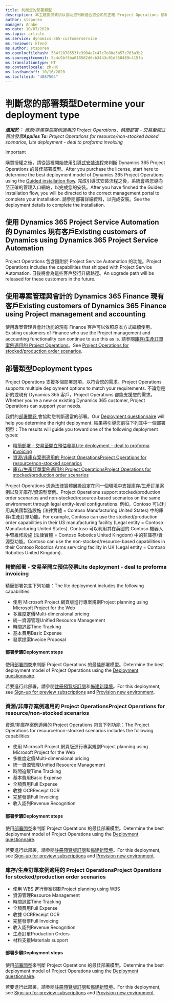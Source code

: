 ```yaml
---
title: 判斷您的部署類型
description: 本主題提供資訊以協助您判斷適合您公司的正確 Project Operations 部署類型。
author: stsporen
manager: Annbe
ms.date: 10/07/2020
ms.topic: article
ms.service: dynamics-365-customerservice
ms.reviewer: kfend
ms.author: stsporen
ms.openlocfilehash: 564f2878553fe3904a7c47c7e80a3b57c763a3b2
ms.sourcegitcommit: 5c4c9bf3ba018562d6cb3443c01d550489c415fa
ms.translationtype: HT
ms.contentlocale: zh-HK
ms.lasthandoff: 10/16/2020
ms.locfileid: "4087504"
---
```

# <a name="determine-your-deployment-type"></a><span data-ttu-id="5a0fb-103">判斷您的部署類型</span><span class="sxs-lookup"><span data-stu-id="5a0fb-103">Determine your deployment type</span></span>

<span data-ttu-id="5a0fb-104">_**適用於：** 資源/非庫存型案例適用的 Project Operations、精簡部署 - 交易至開立預估發票_</span><span class="sxs-lookup"><span data-stu-id="5a0fb-104">_**Applies To:** Project Operations for resource/non-stocked based scenarios, Lite deployment - deal to proforma invoicing_</span></span>

> [!IMPORTANT]
> <span data-ttu-id="5a0fb-105">購買授權之後，請從這裡開始使用[引導式安裝流程](https://aka.ms/provisionprojectoperations)來判斷 Dynamics 365 Project Operations 的最佳部署模型。</span><span class="sxs-lookup"><span data-stu-id="5a0fb-105">After you purchase the license, start here to determine the best deployment model of Dynamics 365 Project Operations using the [Guided installation flow](https://aka.ms/provisionprojectoperations).</span></span>
> <span data-ttu-id="5a0fb-106">完成引導式安裝流程之後，系統會將您導向至正確的管理入口網站，以完成您的安裝。</span><span class="sxs-lookup"><span data-stu-id="5a0fb-106">After you have finshed the Guided installation flow, you will be directed to the correct management portal to complete your installation.</span></span> <span data-ttu-id="5a0fb-107">請參閱部署詳細資料，以完成安裝。</span><span class="sxs-lookup"><span data-stu-id="5a0fb-107">See the deployment details to complete the installation.</span></span>


## <a name="existing-customers-of-dynamics-using-dynamics-365-project-service-automation"></a><span data-ttu-id="5a0fb-108">使用 Dynamics 365 Project Service Automation 的 Dynamics 現有客戶</span><span class="sxs-lookup"><span data-stu-id="5a0fb-108">Existing customers of Dynamics using Dynamics 365 Project Service Automation</span></span>
<span data-ttu-id="5a0fb-109">Project Operations 包含隨附於 Project Service Automation 的功能。</span><span class="sxs-lookup"><span data-stu-id="5a0fb-109">Project Operations includes the capabilities that shipped with Project Service Automation.</span></span> <span data-ttu-id="5a0fb-110">日後將會為這些客戶發行升級路徑。</span><span class="sxs-lookup"><span data-stu-id="5a0fb-110">An upgrade path will be released for these customers in the future.</span></span>

## <a name="existing-customers-of-dynamics-365-finance-using-project-management-and-accounting"></a><span data-ttu-id="5a0fb-111">使用專案管理與會計的 Dynamics 365 Finance 現有客戶</span><span class="sxs-lookup"><span data-stu-id="5a0fb-111">Existing customers of Dynamics 365 Finance using Project management and accounting</span></span> 

<span data-ttu-id="5a0fb-112">使用專案管理與會計功能的現有 Finance 客戶可以依照原本方式繼續使用。</span><span class="sxs-lookup"><span data-stu-id="5a0fb-112">Existing customers of Finance who use the Project management and accounting functionality can continue to use this as is.</span></span> <span data-ttu-id="5a0fb-113">請參閱[庫存/生產訂單案例適用的 Project Operations](#pma)。</span><span class="sxs-lookup"><span data-stu-id="5a0fb-113">See [Project Operations for stocked/production order scenarios](#pma).</span></span>


## <a name="deployment-types"></a><span data-ttu-id="5a0fb-114">部署類型</span><span class="sxs-lookup"><span data-stu-id="5a0fb-114">Deployment types</span></span>
<span data-ttu-id="5a0fb-115">Project Operations 支援多個部署選項，以符合您的需求。</span><span class="sxs-lookup"><span data-stu-id="5a0fb-115">Project Operations supports multiple deployment options to match your requirements.</span></span> <span data-ttu-id="5a0fb-116">不論您是新的或現有 Dynamics 365 客戶，Project Operations 都能支援您的需求。</span><span class="sxs-lookup"><span data-stu-id="5a0fb-116">Whether you're a new or existing Dynamics 365 customer, Project Operations can support your needs.</span></span>

<span data-ttu-id="5a0fb-117">我們的[部署問卷 ](https://aka.ms/provisionprojectoperations)會協助您判斷適當的部署。</span><span class="sxs-lookup"><span data-stu-id="5a0fb-117">Our [Deployment questionnaire](https://aka.ms/provisionprojectoperations) will help you determine the right deployment.</span></span> <span data-ttu-id="5a0fb-118">結果將引導您前往下列其中一個部署類型：</span><span class="sxs-lookup"><span data-stu-id="5a0fb-118">The results will guide you toward one of the following deployment types:</span></span>

- [<span data-ttu-id="5a0fb-119">精簡部署 - 交易至開立預估發票</span><span class="sxs-lookup"><span data-stu-id="5a0fb-119">Lite deployment – deal to proforma invoicing</span></span>](#lite)
- [<span data-ttu-id="5a0fb-120">資源/非庫存案例適用的 Project Operations</span><span class="sxs-lookup"><span data-stu-id="5a0fb-120">Project Operations for resource/non-stocked scenarios</span></span>](#integrated)
- [<span data-ttu-id="5a0fb-121">庫存/生產訂單案例適用的 Project Operations</span><span class="sxs-lookup"><span data-stu-id="5a0fb-121">Project Operations for stocked/production order scenarios</span></span>](#pma)

<span data-ttu-id="5a0fb-122">Project Operations 透過法律實體層級設定在同一個環境中支援庫存/生產訂單案例以及非庫存/資源型案例。</span><span class="sxs-lookup"><span data-stu-id="5a0fb-122">Project Operations support stocked/production order scenarios and non-stocked/resource-based scenarios on the same environment through legal entity-level configurations.</span></span> <span data-ttu-id="5a0fb-123">例如，Contoso 可以利用其美國製造設施 (法律實體 = Contoso Manufacturing United States) 中的庫存/生產訂單功能。</span><span class="sxs-lookup"><span data-stu-id="5a0fb-123">For example, Contoso can use the stocked/production order capabilities in their US manufacturing facility (Legal entity = Contoso Manufacturing United States).</span></span> <span data-ttu-id="5a0fb-124">Contoso 可以利用其在英國的 Contoso 機器人手臂維修設施 (法律實體 = Contoso Robotics United Kingdom) 中的非庫存/資源型功能。</span><span class="sxs-lookup"><span data-stu-id="5a0fb-124">Contoso can use the non-stocked/resource-based capabilities in their Contoso Robotics Arms servicing facility in UK (Legal entity = Contoso Robotics United Kingdom).</span></span>

### <a name="lite-deployment---deal-to-proforma-invoicing"></a><a  name="lite"></a><span data-ttu-id="5a0fb-125">精簡部署 - 交易至開立預估發票</span><span class="sxs-lookup"><span data-stu-id="5a0fb-125">Lite deployment - deal to proforma invoicing</span></span>

<span data-ttu-id="5a0fb-126">精簡部署包含下列功能：</span><span class="sxs-lookup"><span data-stu-id="5a0fb-126">The lite deployment includes the following capabilities:</span></span>

- <span data-ttu-id="5a0fb-127">使用 Microsoft Project 網頁版進行專案規劃</span><span class="sxs-lookup"><span data-stu-id="5a0fb-127">Project planning using Microsoft Project for the Web</span></span>
- <span data-ttu-id="5a0fb-128">多維度定價</span><span class="sxs-lookup"><span data-stu-id="5a0fb-128">Multi-dimensional pricing</span></span>
- <span data-ttu-id="5a0fb-129">統一資源管理</span><span class="sxs-lookup"><span data-stu-id="5a0fb-129">Unified Resource Management</span></span>
- <span data-ttu-id="5a0fb-130">時間追蹤</span><span class="sxs-lookup"><span data-stu-id="5a0fb-130">Time Tracking</span></span>
- <span data-ttu-id="5a0fb-131">基本費用</span><span class="sxs-lookup"><span data-stu-id="5a0fb-131">Basic Expense</span></span>
- <span data-ttu-id="5a0fb-132">發票提案</span><span class="sxs-lookup"><span data-stu-id="5a0fb-132">Invoice Proposal</span></span>

#### <a name="deployment-steps"></a><span data-ttu-id="5a0fb-133">部署步驟</span><span class="sxs-lookup"><span data-stu-id="5a0fb-133">Deployment steps</span></span>
<span data-ttu-id="5a0fb-134">使用[部署問卷](https://aka.ms/provisionprojectoperations)來判斷 Project Operations 的最佳部署模型。</span><span class="sxs-lookup"><span data-stu-id="5a0fb-134">Determine the best deployment model of Project Operations using the [Deployment questionnaire](https://aka.ms/provisionprojectoperations).</span></span>

<span data-ttu-id="5a0fb-135">若要進行此部署，請參閱[註冊預覽版訂閱](lite-preview-subscription-sign-up.md)和[佈建新環境](lite-deployment.md)。</span><span class="sxs-lookup"><span data-stu-id="5a0fb-135">For this deployment, see [Sign-up for preview subscriptions](lite-preview-subscription-sign-up.md) and [Provision new environment](lite-deployment.md).</span></span> 


### <a name="project-operations-for-resourcenon-stocked-scenarios"></a><a name="integrated"></a><span data-ttu-id="5a0fb-136">資源/非庫存案例適用的 Project Operations</span><span class="sxs-lookup"><span data-stu-id="5a0fb-136">Project Operations for resource/non-stocked scenarios</span></span>
<span data-ttu-id="5a0fb-137">資源/非庫存案例適用的 Project Operations 包含下列功能：</span><span class="sxs-lookup"><span data-stu-id="5a0fb-137">The Project Operations for resource/non-stocked scenarios includes the following capabilities:</span></span>
  
- <span data-ttu-id="5a0fb-138">使用 Microsoft Project 網頁版進行專案規劃</span><span class="sxs-lookup"><span data-stu-id="5a0fb-138">Project planning using Microsoft Project for the Web</span></span>
- <span data-ttu-id="5a0fb-139">多維度定價</span><span class="sxs-lookup"><span data-stu-id="5a0fb-139">Multi-dimensional pricing</span></span>
- <span data-ttu-id="5a0fb-140">統一資源管理</span><span class="sxs-lookup"><span data-stu-id="5a0fb-140">Unified Resource Management</span></span>
- <span data-ttu-id="5a0fb-141">時間追蹤</span><span class="sxs-lookup"><span data-stu-id="5a0fb-141">Time Tracking</span></span>
- <span data-ttu-id="5a0fb-142">基本費用</span><span class="sxs-lookup"><span data-stu-id="5a0fb-142">Basic Expense</span></span>
- <span data-ttu-id="5a0fb-143">全額費用</span><span class="sxs-lookup"><span data-stu-id="5a0fb-143">Full Expense</span></span>
- <span data-ttu-id="5a0fb-144">收據 OCR</span><span class="sxs-lookup"><span data-stu-id="5a0fb-144">Receipt OCR</span></span>
- <span data-ttu-id="5a0fb-145">完整發票</span><span class="sxs-lookup"><span data-stu-id="5a0fb-145">Full Invoicing</span></span>
- <span data-ttu-id="5a0fb-146">收入認列</span><span class="sxs-lookup"><span data-stu-id="5a0fb-146">Revenue Recognition</span></span>

#### <a name="deployment-steps"></a><span data-ttu-id="5a0fb-147">部署步驟</span><span class="sxs-lookup"><span data-stu-id="5a0fb-147">Deployment steps</span></span>
<span data-ttu-id="5a0fb-148">使用[部署問卷](https://aka.ms/provisionprojectoperations)來判斷 Project Operations 的最佳部署模型。</span><span class="sxs-lookup"><span data-stu-id="5a0fb-148">Determine the best deployment model of Project Operations using the [Deployment questionnaire](https://aka.ms/provisionprojectoperations).</span></span>

<span data-ttu-id="5a0fb-149">若要進行此部署，請參閱[註冊預覽版訂閱](resource-sign-up-preview-subscription.md)和[佈建新環境](resource-provision-new-environment.md)。</span><span class="sxs-lookup"><span data-stu-id="5a0fb-149">For this deployment, see [Sign-up for preview subscriptions](resource-sign-up-preview-subscription.md) and [Provision new environment](resource-provision-new-environment.md).</span></span> 


### <a name="project-operations-for-stockedproduction-order-scenarios"></a><a name="pma"></a><span data-ttu-id="5a0fb-150">庫存/生產訂單案例適用的 Project Operations</span><span class="sxs-lookup"><span data-stu-id="5a0fb-150">Project Operations for stocked/production order scenarios</span></span>

- <span data-ttu-id="5a0fb-151">使用 WBS 進行專案規劃</span><span class="sxs-lookup"><span data-stu-id="5a0fb-151">Project planning using WBS</span></span>
- <span data-ttu-id="5a0fb-152">資源管理</span><span class="sxs-lookup"><span data-stu-id="5a0fb-152">Resource Management</span></span>
- <span data-ttu-id="5a0fb-153">時間追蹤</span><span class="sxs-lookup"><span data-stu-id="5a0fb-153">Time Tracking</span></span>
- <span data-ttu-id="5a0fb-154">全額費用</span><span class="sxs-lookup"><span data-stu-id="5a0fb-154">Full Expense</span></span>
- <span data-ttu-id="5a0fb-155">收據 OCR</span><span class="sxs-lookup"><span data-stu-id="5a0fb-155">Receipt OCR</span></span>
- <span data-ttu-id="5a0fb-156">完整發票</span><span class="sxs-lookup"><span data-stu-id="5a0fb-156">Full Invoicing</span></span>
- <span data-ttu-id="5a0fb-157">收入認列</span><span class="sxs-lookup"><span data-stu-id="5a0fb-157">Revenue Recognition</span></span>
- <span data-ttu-id="5a0fb-158">生產訂單</span><span class="sxs-lookup"><span data-stu-id="5a0fb-158">Production Orders</span></span>
- <span data-ttu-id="5a0fb-159">材料支援</span><span class="sxs-lookup"><span data-stu-id="5a0fb-159">Materials support</span></span>

#### <a name="deployment-steps"></a><span data-ttu-id="5a0fb-160">部署步驟</span><span class="sxs-lookup"><span data-stu-id="5a0fb-160">Deployment steps</span></span>
<span data-ttu-id="5a0fb-161">使用[部署問卷](https://aka.ms/provisionprojectoperations)來判斷 Project Operations 的最佳部署模型。</span><span class="sxs-lookup"><span data-stu-id="5a0fb-161">Determine the best deployment model of Project Operations using the [Deployment questionnaire](https://aka.ms/provisionprojectoperations).</span></span>

<span data-ttu-id="5a0fb-162">若要進行此部署，請參閱[註冊預覽版訂閱](https://docs.microsoft.com/dynamics365/fin-ops-core/dev-itpro/dev-tools/sign-up-preview-subscription?toc=/dynamics365/finance/toc.json)和[佈建新環境](https://docs.microsoft.com/dynamics365/fin-ops-core/dev-itpro/deployment/deploy-demo-environment?toc=/dynamics365/finance/toc.json)。</span><span class="sxs-lookup"><span data-stu-id="5a0fb-162">For this deployment, see [Sign-up for preview subscriptions](https://docs.microsoft.com/dynamics365/fin-ops-core/dev-itpro/dev-tools/sign-up-preview-subscription?toc=/dynamics365/finance/toc.json) and [Provision new environment](https://docs.microsoft.com/dynamics365/fin-ops-core/dev-itpro/deployment/deploy-demo-environment?toc=/dynamics365/finance/toc.json).</span></span> 

